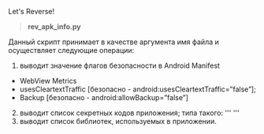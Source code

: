 Let's Reverse!
> **rev_apk_info.py**

 Данный скрипт принимает в качестве аргумента имя файла и осуществляет следующие операции:
 1. выводит значение флагов безопасности в Android Manifest 
 - WebView Metrics 
 	<meta-data android:name="android.webkit.WebView.EnableSafeBrowsing" android:value="false" />
 - usesCleartextTraffic
	[безопасно - android:usesCleartextTraffic=”false”];
 - Backup
	[безопасно - android:allowBackup=”false”]

2. выводит список секретных кодов приложения; 
	типа такого:
''' 		<receiver android:name=".receivers.DebugReceiver">
 			<intent-filter>
 				<action android:name="android.provider.Telephony.SECRET_CODE" />
				<data android:scheme="android_secret_code" android:host="727" />
			</intent-filter>
'''
 3. выводит список библиотек, используемых в приложении.